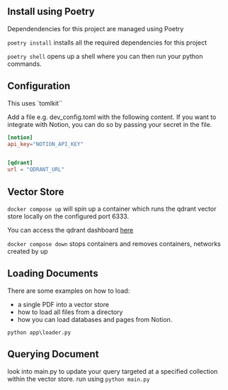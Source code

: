 ## Install using Poetry
Dependendencies for this project are managed using Poetry

`poetry install` installs all the required dependencies for this project

`poetry shell` opens up a shell where you can then run your python commands. 

## Configuration
This uses `tomlkit``

Add a file e.g. dev_config.toml with the following content. If you want to integrate with Notion, you can do so by passing your secret in the file.
```toml
[notion]
api_key="NOTION_API_KEY"


[qdrant]
url = "QDRANT_URL"

```

## Vector Store
`docker compose up` will spin up a container which runs the qdrant vector store locally on the configured port 6333.

You can access the qdrant dashboard [here](http://localhost:6333/dashboard)

`docker compose down` stops containers and removes containers, networks created by up

## Loading Documents
There are some examples on how to load:
*  a single PDF into a vector store
* how to load all files from a directory
* how you can load databases and pages from Notion.

`python app\loader.py`

## Querying Document
look into main.py to update your query targeted at a specified collection within the vector store.
run using `python main.py`